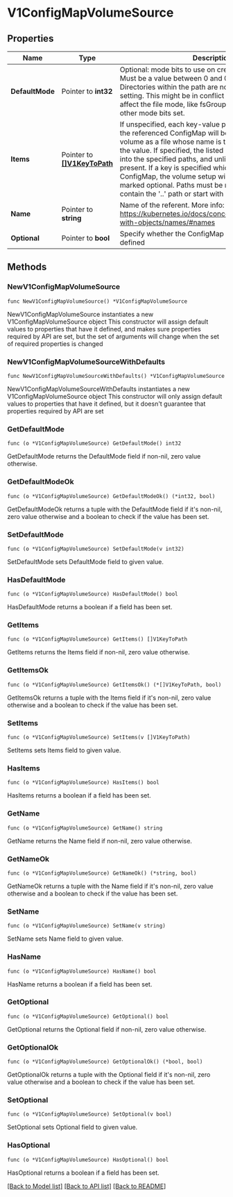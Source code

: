 # V1ConfigMapVolumeSource

## Properties

Name | Type | Description | Notes
------------ | ------------- | ------------- | -------------
**DefaultMode** | Pointer to **int32** | Optional: mode bits to use on created files by default. Must be a value between 0 and 0777. Defaults to 0644. Directories within the path are not affected by this setting. This might be in conflict with other options that affect the file mode, like fsGroup, and the result can be other mode bits set. | [optional] 
**Items** | Pointer to [**[]V1KeyToPath**](V1KeyToPath.md) | If unspecified, each key-value pair in the Data field of the referenced ConfigMap will be projected into the volume as a file whose name is the key and content is the value. If specified, the listed keys will be projected into the specified paths, and unlisted keys will not be present. If a key is specified which is not present in the ConfigMap, the volume setup will error unless it is marked optional. Paths must be relative and may not contain the &#39;..&#39; path or start with &#39;..&#39;. | [optional] 
**Name** | Pointer to **string** | Name of the referent. More info: https://kubernetes.io/docs/concepts/overview/working-with-objects/names/#names | [optional] 
**Optional** | Pointer to **bool** | Specify whether the ConfigMap or it&#39;s keys must be defined | [optional] 

## Methods

### NewV1ConfigMapVolumeSource

`func NewV1ConfigMapVolumeSource() *V1ConfigMapVolumeSource`

NewV1ConfigMapVolumeSource instantiates a new V1ConfigMapVolumeSource object
This constructor will assign default values to properties that have it defined,
and makes sure properties required by API are set, but the set of arguments
will change when the set of required properties is changed

### NewV1ConfigMapVolumeSourceWithDefaults

`func NewV1ConfigMapVolumeSourceWithDefaults() *V1ConfigMapVolumeSource`

NewV1ConfigMapVolumeSourceWithDefaults instantiates a new V1ConfigMapVolumeSource object
This constructor will only assign default values to properties that have it defined,
but it doesn't guarantee that properties required by API are set

### GetDefaultMode

`func (o *V1ConfigMapVolumeSource) GetDefaultMode() int32`

GetDefaultMode returns the DefaultMode field if non-nil, zero value otherwise.

### GetDefaultModeOk

`func (o *V1ConfigMapVolumeSource) GetDefaultModeOk() (*int32, bool)`

GetDefaultModeOk returns a tuple with the DefaultMode field if it's non-nil, zero value otherwise
and a boolean to check if the value has been set.

### SetDefaultMode

`func (o *V1ConfigMapVolumeSource) SetDefaultMode(v int32)`

SetDefaultMode sets DefaultMode field to given value.

### HasDefaultMode

`func (o *V1ConfigMapVolumeSource) HasDefaultMode() bool`

HasDefaultMode returns a boolean if a field has been set.

### GetItems

`func (o *V1ConfigMapVolumeSource) GetItems() []V1KeyToPath`

GetItems returns the Items field if non-nil, zero value otherwise.

### GetItemsOk

`func (o *V1ConfigMapVolumeSource) GetItemsOk() (*[]V1KeyToPath, bool)`

GetItemsOk returns a tuple with the Items field if it's non-nil, zero value otherwise
and a boolean to check if the value has been set.

### SetItems

`func (o *V1ConfigMapVolumeSource) SetItems(v []V1KeyToPath)`

SetItems sets Items field to given value.

### HasItems

`func (o *V1ConfigMapVolumeSource) HasItems() bool`

HasItems returns a boolean if a field has been set.

### GetName

`func (o *V1ConfigMapVolumeSource) GetName() string`

GetName returns the Name field if non-nil, zero value otherwise.

### GetNameOk

`func (o *V1ConfigMapVolumeSource) GetNameOk() (*string, bool)`

GetNameOk returns a tuple with the Name field if it's non-nil, zero value otherwise
and a boolean to check if the value has been set.

### SetName

`func (o *V1ConfigMapVolumeSource) SetName(v string)`

SetName sets Name field to given value.

### HasName

`func (o *V1ConfigMapVolumeSource) HasName() bool`

HasName returns a boolean if a field has been set.

### GetOptional

`func (o *V1ConfigMapVolumeSource) GetOptional() bool`

GetOptional returns the Optional field if non-nil, zero value otherwise.

### GetOptionalOk

`func (o *V1ConfigMapVolumeSource) GetOptionalOk() (*bool, bool)`

GetOptionalOk returns a tuple with the Optional field if it's non-nil, zero value otherwise
and a boolean to check if the value has been set.

### SetOptional

`func (o *V1ConfigMapVolumeSource) SetOptional(v bool)`

SetOptional sets Optional field to given value.

### HasOptional

`func (o *V1ConfigMapVolumeSource) HasOptional() bool`

HasOptional returns a boolean if a field has been set.


[[Back to Model list]](../README.md#documentation-for-models) [[Back to API list]](../README.md#documentation-for-api-endpoints) [[Back to README]](../README.md)


